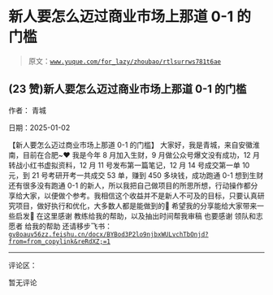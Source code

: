 # 新人要怎么迈过商业市场上那道 0-1 的门槛

> 原文：[`www.yuque.com/for_lazy/zhoubao/rtlsurrws781t6ae`](https://www.yuque.com/for_lazy/zhoubao/rtlsurrws781t6ae)

## (23 赞)新人要怎么迈过商业市场上那道 0-1 的门槛

作者： 青城

日期：2025-01-02

【新人要怎么迈过商业市场上那道 0-1 的门槛】 大家好，我是青城，来自安徽淮南，目前在合肥~❤️ 我是今年 8 月加入生财，9 月做公众号爆文没有成功，12 月转战小红书虚拟资料，12 月 11 号发布第一篇笔记，12 月 14 号成交第一单 10 元，到 21 号考研开考一共成交 53 单，赚到 450 多块钱，成功跑通 0-1
想到生财还有很多没有跑通 0-1 的新人，所以我把自己做项目的所思所想，行动操作都分享给大家，以便做个参考。我相信这个收益并不是新人不可及的目标，只要认真研究项目，做好执行和优化，大多数人都是能做到的🌈 希望我的分享能给大家带来一些启发🙏 在这里感谢 教练给我的帮助，以及抽出时间帮我审稿 也要感谢 领队和志愿者 给我的帮助
还请移步飞书：[`gv8oauv56zz.feishu.cn/docx/BYBod3P2lo9njbxWULvchTbOnjd?from=from_copylink&reRdXZ;=1`](https://gv8oauv56zz.feishu.cn/docx/BYBod3P2lo9njbxWULvchTbOnjd?from=from_copylink&reRdXZ;=1)

* * *

评论区：

暂无评论